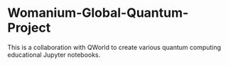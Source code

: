 # Womanium-Global-Quantum-Project
This is a collaboration with QWorld to create various quantum computing educational Jupyter notebooks.
